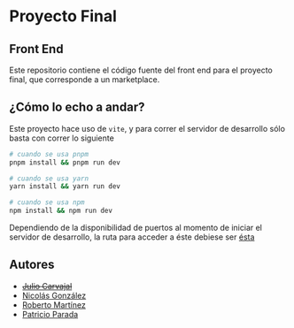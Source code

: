 # Proyecto Final

## Front End

Este repositorio contiene el código fuente del front end para el proyecto final, que corresponde a un marketplace.

## ¿Cómo lo echo a andar?

Este proyecto hace uso de `vite`, y para correr el servidor de desarrollo sólo basta con correr lo siguiente
```bash
# cuando se usa pnpm
pnpm install && pnpm run dev

# cuando se usa yarn
yarn install && yarn run dev

# cuando se usa npm
npm install && npm run dev
```

Dependiendo de la disponibilidad de puertos al momento de iniciar el servidor de desarrollo, la ruta para acceder a éste debiese ser [ésta](http://localhost:5173/)

## Autores

* ~~[Julio Carvajal](https://github.com/jcartronics)~~
* [Nicolás González](https://github.com/NicolasGonzales-96)
* [Roberto Martínez](https://github.com/RobertoMartinezGuzman)
* [Patricio Parada](https://github.com/pelafustan)
